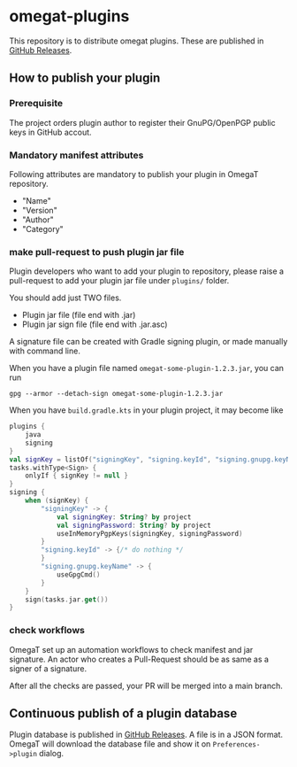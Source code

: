 # omegat-plugins

This repository is to distribute omegat plugins.
These are published in [GitHub Releases](https://github.com/omegat-org/omegat-plugins/releases/tag/continuous-release).

## How to publish your plugin

### Prerequisite

The project orders plugin author to register their GnuPG/OpenPGP public keys in GitHub accout.


### Mandatory manifest attributes

Following attributes are mandatory to publish your plugin in OmegaT repository.

- "Name"
- "Version" 
- "Author"
- "Category"

### make pull-request to push plugin jar file

Plugin developers who want to add your plugin to repository, please raise a pull-request
to add your plugin jar file under `plugins/` folder.

You should add just TWO files.

- Plugin jar file (file end with .jar)
- Plugin jar sign file (file end with .jar.asc)

A signature file can be created with Gradle signing plugin, or made manually with command line.

When you have a plugin file named `omegat-some-plugin-1.2.3.jar`, you can run

```commandline
gpg --armor --detach-sign omegat-some-plugin-1.2.3.jar
```

When you have `build.gradle.kts` in your plugin project, it may become like

```kotlin
plugins {
    java
    signing
}
val signKey = listOf("signingKey", "signing.keyId", "signing.gnupg.keyName").find {project.hasProperty(it)}
tasks.withType<Sign> {
    onlyIf { signKey != null }
}
signing {
    when (signKey) {
        "signingKey" -> {
            val signingKey: String? by project
            val signingPassword: String? by project
            useInMemoryPgpKeys(signingKey, signingPassword)
        }
        "signing.keyId" -> {/* do nothing */
        }
        "signing.gnupg.keyName" -> {
            useGpgCmd()
        }
    }
    sign(tasks.jar.get())
}
```

### check workflows

OmegaT set up an automation workflows to check manifest and jar signature.
An actor who creates a Pull-Request should be as same as a signer of a signature.

After all the checks are passed, your PR will be merged into a main branch.


## Continuous publish of a plugin database

Plugin database is published in [GitHub Releases](https://github.com/omegat-org/omegat-plugins/releases/tag/continuous-release).
A file is in a JSON format.
OmegaT will download the database file and show it on `Preferences->plugin` dialog.
